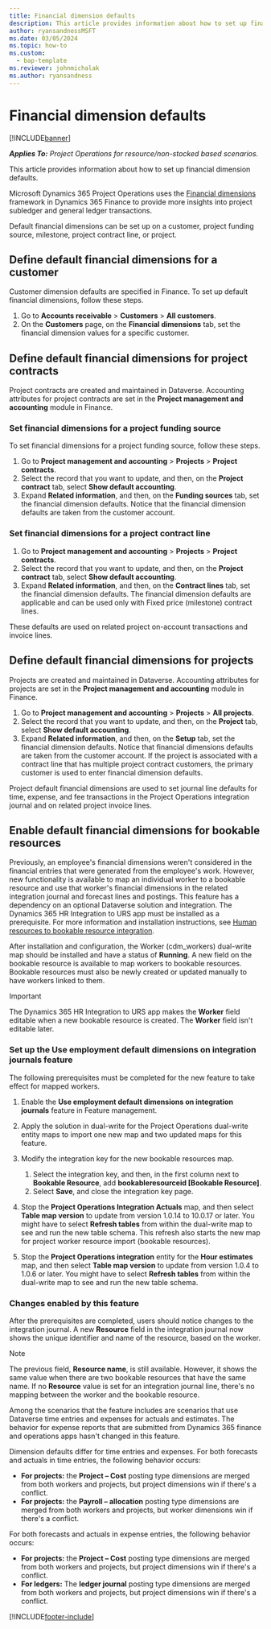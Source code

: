 ```yaml
---
title: Financial dimension defaults
description: This article provides information about how to set up financial dimension defaults.
author: ryansandnessMSFT
ms.date: 03/05/2024
ms.topic: how-to
ms.custom: 
  - bap-template
ms.reviewer: johnmichalak
ms.author: ryansandness
---
```


# Financial dimension defaults

[!INCLUDE[banner](../includes/banner.md)]

_**Applies To:** Project Operations for resource/non-stocked based scenarios._

This article provides information about how to set up financial dimension defaults.

Microsoft Dynamics 365 Project Operations uses the [Financial dimensions](/dynamics365/finance/general-ledger/financial-dimensions) framework in Dynamics 365 Finance to provide more insights into project subledger and general ledger transactions.

Default financial dimensions can be set up on a customer, project funding source, milestone, project contract line, or project.

## Define default financial dimensions for a customer

Customer dimension defaults are specified in Finance. To set up default financial dimensions, follow these steps.

1. Go to **Accounts receivable** \> **Customers** \> **All customers**.
1. On the **Customers** page, on the **Financial dimensions** tab, set the financial dimension values for a specific customer.

## Define default financial dimensions for project contracts

Project contracts are created and maintained in Dataverse. Accounting attributes for project contracts are set in the **Project management and accounting** module in Finance.

### Set financial dimensions for a project funding source

To set financial dimensions for a project funding source, follow these steps.

1. Go to **Project management and accounting** \> **Projects** \> **Project contracts**.
1. Select the record that you want to update, and then, on the **Project contract** tab, select **Show default accounting**.
1. Expand **Related information**, and then, on the **Funding sources** tab, set the financial dimension defaults. Notice that the financial dimension defaults are taken from the customer account.

### Set financial dimensions for a project contract line

1. Go to **Project management and accounting** \> **Projects** \> **Project contracts**.
1. Select the record that you want to update, and then, on the **Project contract** tab, select **Show default accounting**.
1. Expand **Related information**, and then, on the **Contract lines** tab, set the financial dimension defaults. The financial dimension defaults are applicable and can be used only with Fixed price (milestone) contract lines.

These defaults are used on related project on-account transactions and invoice lines.

## Define default financial dimensions for projects

Projects are created and maintained in Dataverse. Accounting attributes for projects are set in the **Project management and accounting** module in Finance.

1. Go to **Project management and accounting** \> **Projects** \> **All projects**.
1. Select the record that you want to update, and then, on the **Project** tab, select **Show default accounting**.
1. Expand **Related information**, and then, on the **Setup** tab, set the financial dimension defaults. Notice that financial dimensions defaults are taken from the customer account. If the project is associated with a contract line that has multiple project contract customers, the primary customer is used to enter financial dimension defaults.

Project default financial dimensions are used to set journal line defaults for time, expense, and fee transactions in the Project Operations integration journal and on related project invoice lines.

## Enable default financial dimensions for bookable resources

Previously, an employee's financial dimensions weren't considered in the financial entries that were generated from the employee's work. However, new functionality is available to map an individual worker to a bookable resource and use that worker's financial dimensions in the related integration journal and forecast lines and postings. This feature has a dependency on an optional Dataverse solution and integration. The Dynamics 365 HR Integration to URS app must be installed as a prerequisite. For more information and installation instructions, see [Human resources to bookable resource integration](/dynamics365/human-resources/hr-admin-integration-hr-rm).

After installation and configuration, the Worker (cdm\_workers) dual-write map should be installed and have a status of **Running**. A new field on the bookable resource is available to map workers to bookable resources. Bookable resources must also be newly created or updated manually to have workers linked to them.

> [!IMPORTANT]
> The Dynamics 365 HR Integration to URS app makes the **Worker** field editable when a new bookable resource is created. The **Worker** field isn't editable later.

### Set up the Use employment default dimensions on integration journals feature

The following prerequisites must be completed for the new feature to take effect for mapped workers.

1. Enable the **Use employment default dimensions on integration journals** feature in Feature management.
1. Apply the solution in dual-write for the Project Operations dual-write entity maps to import one new map and two updated maps for this feature.
1. Modify the integration key for the new bookable resources map.

    1. Select the integration key, and then, in the first column next to **Bookable Resource**, add **bookableresourceid [Bookable Resource]**.
    1. Select **Save**, and close the integration key page.

1. Stop the **Project Operations Integration Actuals** map, and then select **Table map version** to update from version 1.0.14 to 10.0.17 or later. You might have to select **Refresh tables** from within the dual-write map to see and run the new table schema. This refresh also starts the new map for project worker resource import (bookable resources).
1. Stop the **Project Operations integration** entity for the **Hour estimates** map, and then select **Table map version** to update from version 1.0.4 to 1.0.6 or later. You might have to select **Refresh tables** from within the dual-write map to see and run the new table schema.

### Changes enabled by this feature

After the prerequisites are completed, users should notice changes to the integration journal. A new **Resource** field in the integration journal now shows the unique identifier and name of the resource, based on the worker.

> [!NOTE]
> The previous field, **Resource name**, is still available. However, it shows the same value when there are two bookable resources that have the same name. If no **Resource** value is set for an integration journal line, there's no mapping between the worker and the bookable resource.

Among the scenarios that the feature includes are scenarios that use Dataverse time entries and expenses for actuals and estimates. The behavior for expense reports that are submitted from Dynamics 365 finance and operations apps hasn't changed in this feature.

Dimension defaults differ for time entries and expenses. For both forecasts and actuals in time entries, the following behavior occurs:

- **For projects:** the **Project – Cost** posting type dimensions are merged from both workers and projects, but project dimensions win if there's a conflict.
- **For projects:** the **Payroll – allocation** posting type dimensions are merged from both workers and projects, but worker dimensions win if there's a conflict.

For both forecasts and actuals in expense entries, the following behavior occurs:

- **For projects:** the **Project – Cost** posting type dimensions are merged from both workers and projects, but project dimensions win if there's a conflict.
- **For ledgers:** The **ledger journal** posting type dimensions are merged from both workers and projects, but project dimensions win if there's a conflict.

[!INCLUDE[footer-include](../includes/footer-banner.md)]

